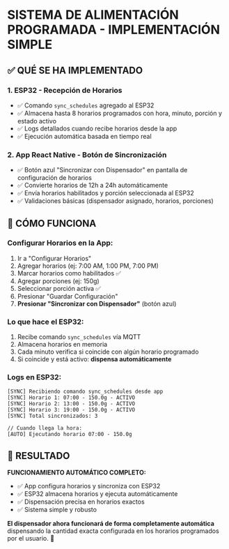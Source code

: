 # SISTEMA DE ALIMENTACIÓN PROGRAMADA - IMPLEMENTACIÓN SIMPLE

## ✅ QUÉ SE HA IMPLEMENTADO

### 1. **ESP32 - Recepción de Horarios**
- ✅ Comando `sync_schedules` agregado al ESP32
- ✅ Almacena hasta 8 horarios programados con hora, minuto, porción y estado activo
- ✅ Logs detallados cuando recibe horarios desde la app
- ✅ Ejecución automática basada en tiempo real

### 2. **App React Native - Botón de Sincronización**
- ✅ Botón azul "Sincronizar con Dispensador" en pantalla de configuración de horarios
- ✅ Convierte horarios de 12h a 24h automáticamente
- ✅ Envía horarios habilitados y porción seleccionada al ESP32
- ✅ Validaciones básicas (dispensador asignado, horarios, porciones)

## 🔄 CÓMO FUNCIONA

### Configurar Horarios en la App:
1. Ir a "Configurar Horarios"
2. Agregar horarios (ej: 7:00 AM, 1:00 PM, 7:00 PM)
3. Marcar horarios como habilitados ✅
4. Agregar porciones (ej: 150g)
5. Seleccionar porción activa ✅
6. Presionar "Guardar Configuración"
7. **Presionar "Sincronizar con Dispensador"** (botón azul)

### Lo que hace el ESP32:
1. Recibe comando `sync_schedules` vía MQTT
2. Almacena horarios en memoria
3. Cada minuto verifica si coincide con algún horario programado
4. Si coincide y está activo: **dispensa automáticamente**

### Logs en ESP32:
```
[SYNC] Recibiendo comando sync_schedules desde app
[SYNC] Horario 1: 07:00 - 150.0g - ACTIVO
[SYNC] Horario 2: 13:00 - 150.0g - ACTIVO
[SYNC] Horario 3: 19:00 - 150.0g - ACTIVO
[SYNC] Total sincronizados: 3

// Cuando llega la hora:
[AUTO] Ejecutando horario 07:00 - 150.0g
```

## 🎯 RESULTADO

**FUNCIONAMIENTO AUTOMÁTICO COMPLETO:**
- ✅ App configura horarios y sincroniza con ESP32
- ✅ ESP32 almacena horarios y ejecuta automáticamente
- ✅ Dispensación precisa en horarios exactos
- ✅ Sistema simple y robusto

**El dispensador ahora funcionará de forma completamente automática** dispensando la cantidad exacta configurada en los horarios programados por el usuario. 🚀
